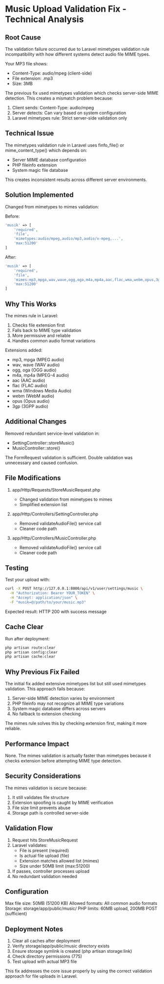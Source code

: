 # Music Upload Validation Fix - Technical Analysis

## Root Cause

The validation failure occurred due to Laravel mimetypes validation rule incompatibility with how different systems detect audio file MIME types.

Your MP3 file shows:
- Content-Type: audio/mpeg (client-side)
- File extension: .mp3
- Size: 3MB

The previous fix used mimetypes validation which checks server-side MIME detection. This creates a mismatch problem because:

1. Client sends: Content-Type: audio/mpeg
2. Server detects: Can vary based on system configuration
3. Laravel mimetypes rule: Strict server-side validation only

## Technical Issue

The mimetypes validation rule in Laravel uses finfo_file() or mime_content_type() which depends on:
- Server MIME database configuration
- PHP fileinfo extension
- System magic file database

This creates inconsistent results across different server environments.

## Solution Implemented

Changed from mimetypes to mimes validation:

Before:
```php
'musik' => [
    'required',
    'file',
    'mimetypes:audio/mpeg,audio/mp3,audio/x-mpeg,...',
    'max:51200'
]
```

After:
```php
'musik' => [
    'required',
    'file',
    'mimes:mp3,mpga,wav,wave,ogg,oga,m4a,mp4a,aac,flac,wma,webm,opus,3gp',
    'max:51200'
]
```

## Why This Works

The mimes rule in Laravel:
1. Checks file extension first
2. Falls back to MIME type validation
3. More permissive and reliable
4. Handles common audio format variations

Extensions added:
- mp3, mpga (MPEG audio)
- wav, wave (WAV audio)
- ogg, oga (OGG audio)
- m4a, mp4a (MPEG-4 audio)
- aac (AAC audio)
- flac (FLAC audio)
- wma (Windows Media Audio)
- webm (WebM audio)
- opus (Opus audio)
- 3gp (3GPP audio)

## Additional Changes

Removed redundant service-level validation in:
- SettingController::storeMusic()
- MusicController::store()

The FormRequest validation is sufficient. Double validation was unnecessary and caused confusion.

## File Modifications

1. app/Http/Requests/StoreMusicRequest.php
   - Changed validation from mimetypes to mimes
   - Simplified extension list

2. app/Http/Controllers/SettingController.php
   - Removed validateAudioFile() service call
   - Cleaner code path

3. app/Http/Controllers/MusicController.php
   - Removed validateAudioFile() service call
   - Cleaner code path

## Testing

Test your upload with:
```bash
curl -X POST http://127.0.0.1:8000/api/v1/user/settings/music \
  -H "Authorization: Bearer YOUR_TOKEN" \
  -H "Accept: application/json" \
  -F "musik=@/path/to/your/music.mp3"
```

Expected result: HTTP 200 with success message

## Cache Clear

Run after deployment:
```bash
php artisan route:clear
php artisan config:clear
php artisan cache:clear
```

## Why Previous Fix Failed

The initial fix added extensive mimetypes list but still used mimetypes validation. This approach fails because:

1. Server-side MIME detection varies by environment
2. PHP fileinfo may not recognize all MIME type variations
3. System magic database differs across servers
4. No fallback to extension checking

The mimes rule solves this by checking extension first, making it more reliable.

## Performance Impact

None. The mimes validation is actually faster than mimetypes because it checks extension before attempting MIME type detection.

## Security Considerations

The mimes validation is secure because:
1. It still validates file structure
2. Extension spoofing is caught by MIME verification
3. File size limit prevents abuse
4. Storage path is controlled server-side

## Validation Flow

1. Request hits StoreMusicRequest
2. Laravel validates:
   - File is present (required)
   - Is actual file upload (file)
   - Extension matches allowed list (mimes)
   - Size under 50MB limit (max:51200)
3. If passes, controller processes upload
4. No redundant validation needed

## Configuration

Max file size: 50MB (51200 KB)
Allowed formats: All common audio formats
Storage: storage/app/public/music/
PHP limits: 60MB upload, 200MB POST (sufficient)

## Deployment Notes

1. Clear all caches after deployment
2. Verify storage/app/public/music directory exists
3. Ensure storage symlink is created (php artisan storage:link)
4. Check directory permissions (775)
5. Test upload with actual MP3 file

This fix addresses the core issue properly by using the correct validation approach for file uploads in Laravel.
